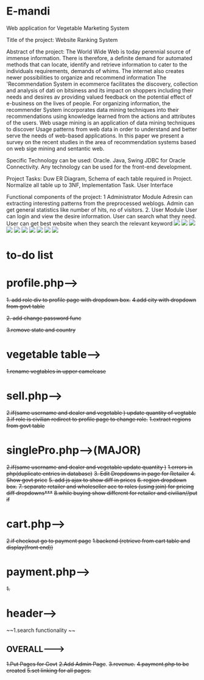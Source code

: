 # E-mandi
Web application for Vegetable Marketing System


Title of the project:
Website Ranking System

Abstract of the project:
The World Wide Web is today perennial source of immense information. There is therefore, a definite
demand for automated methods that can locate, identify and retrieve information to cater to the individuals
requirements, demands of whims. The internet also creates newer possibilities to organize and recommend
information The 'Recommendation System in ecommerce facilitates the discovery, collection and analysis of
dati on bitsiness and its impact on shoppers including their needs and desires av providing valued feedback on
the potential effect of e-business on the lives of people. For organizing information, the recommender System
incorporates data mining techniques into their recommendations using knowledge learned from the actions and
attributes of the users. Web usage mining is an application of data mining techniques to discover Usage patterns
from web data in order to understand and better serve the needs of web-based applications. In this paper we
present a survey on the recent studies in the area of recommendation systems based on web sige mining and
sentantic web.

Specific Technology can be used:
Oracle. Java, Swing JDBC for Oracle Connectivity. Any technology can be used for the front-end development.

Project Tasks:
Duw ER Diagram, Schema of each table required in Project. Normalize all table up to 3NF, Implementation
Task. User Interface

Functional components of the project:
1 Administrator Module
Adresin can extracting interesting patterns from the preprocessed weblogs.
Admin can get general statistics like number of hits, no of visitors.
2. User Module
User can login and view the desire information.
User can search what they need.
User can get best website when they search the relevant keyword
![](../master/slides/slide-08.png)
![](../master/slides/slide-09.png)
![](../master/slides/slide-10.png)
![](../master/slides/slide-11.png)
![](../master/slides/slide-12.png)
![](../master/slides/slide-13.png)
![](../master/slides/slide-14.png)
![](../master/slides/slide-15.png)
![](../master/slides/slide-16.png)
![](../master/slides/slide-17.png)

# to-do list

# profile.php-->
~~1. add role div to profile page with dropdown box.~~
~~4.add city with dropdown from govt table~~
	
~~2. add change password func~~

~~3.remove state and country~~
	
		
# vegetable table-->

~~1.rename vegtables in upper camelcase~~

# sell.php-->
	
~~2.if(same username and dealer and vegetable ) update quantity of vegtable~~
	~~3.if role is civilian redirect to profile page to change role.~~
~~1.extract regions from govt table~~

# singlePro.php-->(MAJOR)
~~2.if(same username and dealer and vegetable update quantity )~~
~~1.errors in php(duplicate entries in database)~~
~~3. Edit Dropdowns  in page for Retailer~~
~~4. Show govt price~~
~~5. add js ajax to show diff in prices~~
~~6. region dropdown box.~~
~~7. separate retailer and wholeseller acc to roles (using join)  for pricing diff dropdowns***~~
~~8.while buying show different for retailer and civilian//put if~~
	
	

# cart.php-->
~~2.if checkout go to payment page~~
~~1.backend (retrieve from cart table and display(front end))~~
	
	

# payment.php-->

~~1.~~




# header-->

~~1.search functionality ~~




##  OVERALL--->

~~1.Put Pages for Govt~~
~~2.Add Admin Page~~.
~~3.revenue.~~
~~4.payment.php to be created~~
~~5.set linking for all pages.~~


